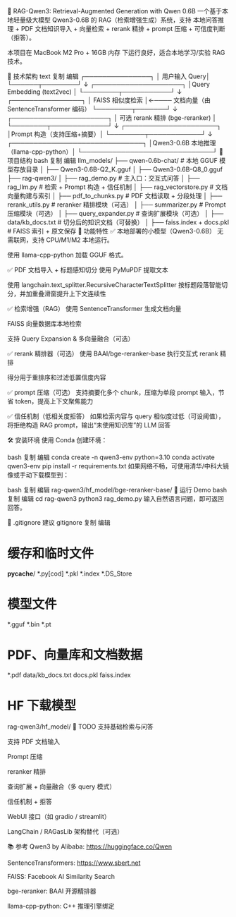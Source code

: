 🧠 RAG-Qwen3: Retrieval-Augmented Generation with Qwen 0.6B
一个基于本地轻量级大模型 Qwen3-0.6B 的 RAG（检索增强生成）系统，支持 本地问答推理 + PDF 文档知识导入 + 向量检索 + rerank 精排 + prompt 压缩 + 可信度判断（拒答）。

本项目在 MacBook M2 Pro + 16GB 内存 下运行良好，适合本地学习/实验 RAG 技术。

🔧 技术架构
text
复制
编辑
          ┌───────────────┐
          │ 用户输入 Query│
          └──────┬────────┘
                 ↓
        ┌────────────────────┐
        │Query Embedding (text2vec) │
        └────────┬───────────┘
                 ↓
         ┌────────────────┐
         │ FAISS 相似度检索 │←──── 文档向量（由 SentenceTransformer 编码）
         └────────┬───────┘
                 ↓
        ┌──────────────────────┐
        │ 可选 rerank 精排 (bge-reranker) │
        └────────┬─────────────┘
                 ↓
        ┌─────────────────────┐
        │Prompt 构造（支持压缩+摘要）│
        └────────┬────────────┘
                 ↓
      ┌──────────────────────────────┐
      │Qwen3-0.6B 本地推理（llama-cpp-python）│
      └──────────────────────────────┘
📁 项目结构
bash
复制
编辑
llm_models/
├── qwen-0.6b-chat/                   # 本地 GGUF 模型存放目录
│   ├── Qwen3-0.6B-Q2_K.gguf
│   ├── Qwen3-0.6B-Q8_0.gguf
├── rag-qwen3/
│   ├── rag_demo.py                  # 主入口：交互式问答
│   ├── rag_llm.py                   # 检索 + Prompt 构造 + 信任机制
│   ├── rag_vectorstore.py          # 文档向量构建与索引
│   ├── pdf_to_chunks.py            # PDF 文档读取 + 分段处理
│   ├── rerank_utils.py             # reranker 精排模块（可选）
│   ├── summarizer.py               # Prompt压缩模块（可选）
│   ├── query_expander.py           # 查询扩展模块（可选）
│   ├── data/kb_docs.txt            # 切分后的知识文档（可替换）
│   ├── faiss.index + docs.pkl      # FAISS 索引 + 原文保存
🚀 功能特性
✅ 本地部署的小模型（Qwen3-0.6B）
无需联网，支持 CPU/M1/M2 本地运行。

使用 llama-cpp-python 加载 GGUF 格式。

✅ PDF 文档导入 + 标题感知切分
使用 PyMuPDF 提取文本

使用 langchain.text_splitter.RecursiveCharacterTextSplitter 按标题段落智能切分，并加重叠滑窗提升上下文连续性

✅ 检索增强（RAG）
使用 SentenceTransformer 生成文档向量

FAISS 向量数据库本地检索

支持 Query Expansion & 多向量融合（可选）

✅ rerank 精排器（可选）
使用 BAAI/bge-reranker-base 执行交互式 rerank 精排

得分用于重排序和过滤低置信度内容

✅ prompt 压缩（可选）
支持摘要化多个 chunk，压缩为单段 prompt 输入，节省 token，提高上下文聚焦能力

✅ 信任机制（低相关度拒答）
如果检索内容与 query 相似度过低（可设阈值），将拒绝构造 RAG prompt，输出“未使用知识库”的 LLM 回答

🛠️ 安装环境
使用 Conda 创建环境：

bash
复制
编辑
conda create -n qwen3-env python=3.10
conda activate qwen3-env
pip install -r requirements.txt
如果网络不畅，可使用清华/中科大镜像或手动下载模型到：

bash
复制
编辑
rag-qwen3/hf_model/bge-reranker-base/
🧪 运行 Demo
bash
复制
编辑
cd rag-qwen3
python3 rag_demo.py
输入自然语言问题，即可返回回答。

🧹 .gitignore 建议
gitignore
复制
编辑
# 缓存和临时文件
__pycache__/
*.py[cod]
*.pkl
*.index
*.DS_Store

# 模型文件
*.gguf
*.bin
*.pt

# PDF、向量库和文档数据
*.pdf
data/kb_docs.txt
docs.pkl
faiss.index

# HF 下载模型
rag-qwen3/hf_model/
📌 TODO
 支持基础检索与问答

 支持 PDF 文档输入

 Prompt 压缩

 reranker 精排

 查询扩展 + 向量融合（多 query 模式）

 信任机制 + 拒答

 WebUI 接口（如 gradio / streamlit）

 LangChain / RAGasLib 架构替代（可选）

📚 参考
Qwen3 by Alibaba: https://huggingface.co/Qwen

SentenceTransformers: https://www.sbert.net

FAISS: Facebook AI Similarity Search

bge-reranker: BAAI 开源精排器

llama-cpp-python: C++ 推理引擎绑定